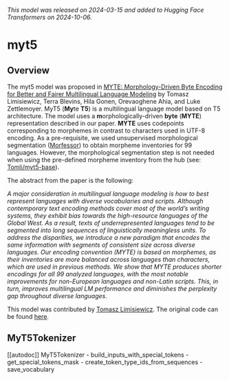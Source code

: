 <!--Copyright 2024 The HuggingFace Team. All rights reserved.

Licensed under the Apache License, Version 2.0 (the "License"); you may not use this file except in compliance with
the License. You may obtain a copy of the License at

http://www.apache.org/licenses/LICENSE-2.0

Unless required by applicable law or agreed to in writing, software distributed under the License is distributed on
an "AS IS" BASIS, WITHOUT WARRANTIES OR CONDITIONS OF ANY KIND, either express or implied. See the License for the
specific language governing permissions and limitations under the License.

⚠️ Note that this file is in Markdown but contain specific syntax for our doc-builder (similar to MDX) that may not be
rendered properly in your Markdown viewer.

-->
*This model was released on 2024-03-15 and added to Hugging Face Transformers on 2024-10-06.*

# myt5

## Overview

The myt5 model was proposed in [MYTE: Morphology-Driven Byte Encoding for Better and Fairer Multilingual Language Modeling](https://huggingface.co/papers/2403.10691) by Tomasz Limisiewicz, Terra Blevins, Hila Gonen, Orevaoghene Ahia, and Luke Zettlemoyer.
MyT5 (**My**te **T5**) is a multilingual language model based on T5 architecture.
The model uses a **m**orphologically-driven **byte** (**MYTE**) representation described in our paper.
**MYTE** uses codepoints corresponding to morphemes in contrast to characters used in UTF-8 encoding.
As a pre-requisite, we used unsupervised morphological segmentation ([Morfessor](https://aclanthology.org/E14-2006.pdf)) to obtain morpheme inventories for 99 languages.
However, the morphological segmentation step is not needed when using the pre-defined morpheme inventory from the hub (see: [Tomli/myt5-base](https://huggingface.co/Tomlim/myt5-base)).

The abstract from the paper is the following:

*A major consideration in multilingual language modeling is how to best represent languages with diverse vocabularies and scripts. Although contemporary text encoding methods cover most of the world’s writing systems, they exhibit bias towards the high-resource languages of the Global West. As a result, texts of underrepresented languages tend to be segmented into long sequences of linguistically meaningless units. To address the disparities, we introduce a new paradigm that encodes the same information with segments of consistent size across diverse languages. Our encoding convention (MYTE) is based on morphemes, as their inventories are more balanced across languages than characters, which are used in previous methods. We show that MYTE produces shorter encodings for all 99 analyzed languages, with the most notable improvements for non-European languages and non-Latin scripts. This, in turn, improves multilingual LM performance and diminishes the perplexity gap throughout diverse languages.*

This model was contributed by [Tomasz Limisiewicz](https://huggingface.co/Tomlim).
The original code can be found [here](https://github.com/tomlimi/MYTE).

## MyT5Tokenizer

[[autodoc]] MyT5Tokenizer
    - build_inputs_with_special_tokens
    - get_special_tokens_mask
    - create_token_type_ids_from_sequences
    - save_vocabulary
